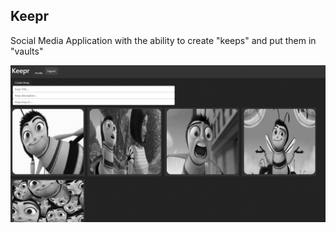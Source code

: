 ## Keepr

Social Media Application with the ability to create "keeps" and put them in "vaults"

![home](https://raw.githubusercontent.com/SpencerLeBard/Keepr/master/wwwsrc/src/assets/homegrey.png)
